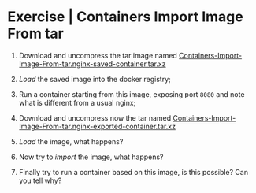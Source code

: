 # Exercise | Containers Import Image From tar

1. Download and uncompress the tar image named
   [Containers-Import-Image-From-tar.nginx-saved-container.tar.xz](https://github.com/mmul-it/training/raw/master/Kubernetes-From-Scratch/Containers-Import-Image-From-tar.nginx-saved-container.tar.xz)

2. *Load* the saved image into the docker registry;

3. Run a container starting from this image, exposing port `8080` and note what
   is different from a usual nginx;

4. Download and uncompress now the tar named
   [Containers-Import-Image-From-tar.nginx-exported-container.tar.xz](https://github.com/mmul-it/training/raw/master/Kubernetes-From-Scratch/Containers-Import-Image-From-tar.nginx-exported-container.tar.xz)

5. *Load* the image, what happens?

6. Now try to *import* the image, what happens?

7. Finally try to run a container based on this image, is this possible? Can you
   tell why?
